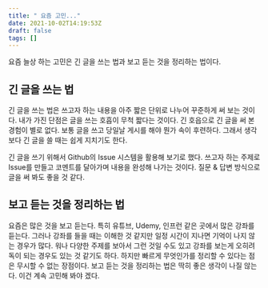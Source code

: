 ```yaml
---
title: " 요즘 고민..."
date: 2021-10-02T14:19:53Z
draft: false
tags: []
---
```


요즘 늘상 하는 고민은 긴 글을 쓰는 법과 보고 듣는 것을 정리하는 법이다. 

## 긴 글을 쓰는 법

긴 글을 쓰는 법은 쓰고자 하는 내용을 아주 짧은 단위로 나누어 꾸준하게 써 보는 것이다. 내가 가진 단점은 글을 쓰는 호흡이 무척 짧다는 것이다. 긴 호읍으로 긴 글을 써 본 경험이 별로 없다. 보통 글을 쓰고 당일날 게시를 해야 뭔가 속이 후련하다. 그래서 생각보다 긴 글을 쓸 때는 쉽게 지치기도 한다. 

긴 글을 쓰기 위해서 Github의 Issue 시스템을 활용해 보기로 했다. 쓰고자 하는 주제로 Issue를 만들고 코멘트를 달아가며 내용을 완성해 나가는 것이다. 질문 & 답변 방식으로 글을 써 봐도 좋을 것 같다.

## 보고 듣는 것을 정리하는 법

요즘은 많은 것을 보고 듣는다. 특히 유튜브, Udemy, 인프런 같은 곳에서 많은 강좌를 듣는다. 그러나 강좌를 들을 때는 이해한 것 같지만 일정 시간이 지나면 기억이 나지 않는 경우가 많다. 워나 다양한 주제를 보아서 그런 것일 수도 있고 강좌를 보는게 오히려 독이 되는 경우도 있는 것 같기도 하다. 하지만 빠르게 무엇인가를 정리할 수 있다는 점은 무시할 수 없는 장점이다. 보고 듣는 것을 정리하는 법은 딱히 좋은 생각이 나질 않는다. 이건 계속 고민해 봐야 겠다.

